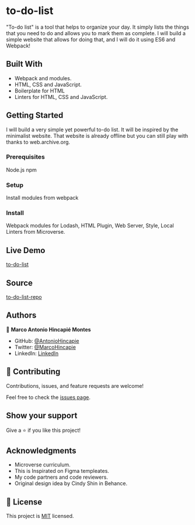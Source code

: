 # to-do-list

"To-do list" is a tool that helps to organize your day. It simply lists the things that you need to do and allows you to mark them as complete. I will build a simple website that allows for doing that, and I will do it using ES6 and Webpack!

## Built With

- Webpack and modules.
- HTML, CSS and JavaScript.
- Boilerplate for HTML
- Linters for HTML, CSS and JavaScript.

## Getting Started

I will build a very simple yet powerful to-do list. It will be inspired by the minimalist website. That website is already offline but you can still play with thanks to web.archive.org.

### Prerequisites

Node.js
npm

### Setup

Install modules from webpack

### Install

Webpack modules for Lodash, HTML Plugin, Web Server, Style, Local Linters from Microverse.

## Live Demo

[to-do-list](https://antoniohincapie.github.io/to-do-list-review/)

## Source

[to-do-list-repo](https://github.com/AntonioHincapie/to-do-list-review)

## Authors

👤 **Marco Antonio Hincapié Montes**

- GitHub: [@AntonioHincapie](https://github.com/AntonioHincapie)
- Twitter: [@MarcoHincapie](https://twitter.com/MarcoHincapie)
- LinkedIn: [LinkedIn](https://www.linkedin.com/in/marco-hincapi%C3%A9-7a76751a3/)

## 🤝 Contributing

Contributions, issues, and feature requests are welcome!

Feel free to check the [issues page](../../issues/).

## Show your support

Give a ⭐️ if you like this project!

## Acknowledgments

- Microverse curriculum.
- This is Inspirated on Figma templeates.
- My code partners and code reviewers.
- Original design idea by Cindy Shin in Behance.

## 📝 License

This project is [MIT](./LICENSE) licensed.
